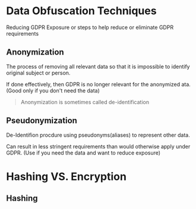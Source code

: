 # Data Obfuscation Techniques

Reducing GDPR Exposure or steps to help reduce or eliminate GDPR requirements

## Anonymization

The process of removing all relevant data so that it is impossible to identify original subject or person. 

If done effectively, then GDPR is no longer relevant for the anonymized ata. (Good only if you don't need the data)

> Anonymization is sometimes called de-identification

## Pseudonymization

De-Identifion procdure using pseudonyms(aliases) to represent other data.

Can result in less stringent requirements than would otherwise apply under GDPR. 
(Use if you need the data and want to reduce exposure)

# Hashing VS. Encryption

## Hashing 

